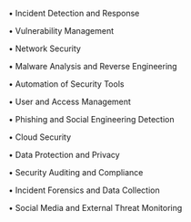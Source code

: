 •  Incident Detection and Response

•  Vulnerability Management

•  Network Security

•  Malware Analysis and Reverse Engineering

•  Automation of Security Tools

•  User and Access Management

•  Phishing and Social Engineering Detection

•  Cloud Security

•  Data Protection and Privacy

•  Security Auditing and Compliance

•  Incident Forensics and Data Collection

•  Social Media and External Threat Monitoring
